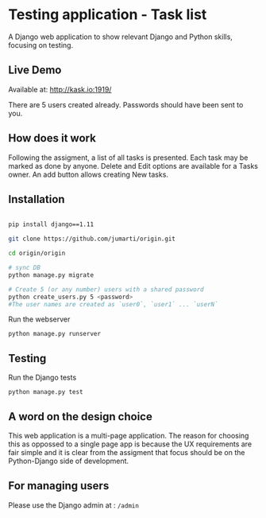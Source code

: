 # Testing application - Task list

A Django web application to show relevant Django and Python skills, focusing on testing.

## Live Demo
Available at:
http://kask.io:1919/

There are 5 users created already. Passwords should have been sent to you.


## How does it work
Following the assigment, a list of all tasks is presented. Each task may be marked as done by anyone. Delete and Edit options are available for a Tasks owner. An add button allows creating New tasks.


## Installation

```bash

pip install django==1.11

git clone https://github.com/jumarti/origin.git

cd origin/origin

# sync DB
python manage.py migrate

# Create 5 (or any number) users with a shared password
python create_users.py 5 <password>
#The user names are created as `user0`, `user1` ... `userN`

```

Run the webserver
```
python manage.py runserver
```

## Testing
Run the Django tests
```
python manage.py test
```


## A word on the design choice
This web application is a multi-page application. The reason for choosing this as oppossed to a single page app is because the UX requirements are fair simple and it is clear from the assigment that focus should be on the Python-Django side of development. 


## For managing users
Please use the Django admin at : `/admin`

